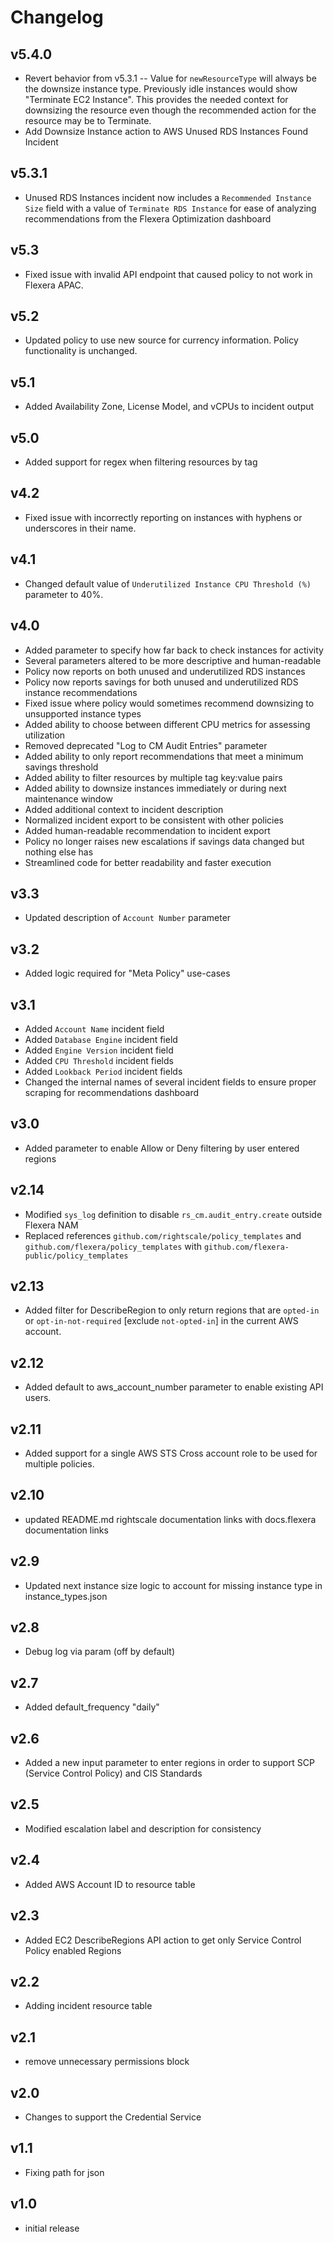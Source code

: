 # Changelog

## v5.4.0

- Revert behavior from v5.3.1 -- Value for `newResourceType` will always be the downsize instance type. Previously idle instances would show "Terminate EC2 Instance". This provides the needed context for downsizing the resource even though the recommended action for the resource may be to Terminate.
- Add Downsize Instance action to AWS Unused RDS Instances Found Incident

## v5.3.1

- Unused RDS Instances incident now includes a `Recommended Instance Size` field with a value of `Terminate RDS Instance` for ease of analyzing recommendations from the Flexera Optimization dashboard

## v5.3

- Fixed issue with invalid API endpoint that caused policy to not work in Flexera APAC.

## v5.2

- Updated policy to use new source for currency information. Policy functionality is unchanged.

## v5.1

- Added Availability Zone, License Model, and vCPUs to incident output

## v5.0

- Added support for regex when filtering resources by tag

## v4.2

- Fixed issue with incorrectly reporting on instances with hyphens or underscores in their name.

## v4.1

- Changed default value of `Underutilized Instance CPU Threshold (%)` parameter to 40%.

## v4.0

- Added parameter to specify how far back to check instances for activity
- Several parameters altered to be more descriptive and human-readable
- Policy now reports on both unused and underutilized RDS instances
- Policy now reports savings for both unused and underutilized RDS instance recommendations
- Fixed issue where policy would sometimes recommend downsizing to unsupported instance types
- Added ability to choose between different CPU metrics for assessing utilization
- Removed deprecated "Log to CM Audit Entries" parameter
- Added ability to only report recommendations that meet a minimum savings threshold
- Added ability to filter resources by multiple tag key:value pairs
- Added ability to downsize instances immediately or during next maintenance window
- Added additional context to incident description
- Normalized incident export to be consistent with other policies
- Added human-readable recommendation to incident export
- Policy no longer raises new escalations if savings data changed but nothing else has
- Streamlined code for better readability and faster execution

## v3.3

- Updated description of `Account Number` parameter

## v3.2

- Added logic required for "Meta Policy" use-cases

## v3.1

- Added `Account Name` incident field
- Added `Database Engine` incident field
- Added `Engine Version` incident field
- Added `CPU Threshold` incident fields
- Added `Lookback Period` incident fields
- Changed the internal names of several incident fields to ensure proper scraping for recommendations dashboard

## v3.0

- Added parameter to enable Allow or Deny filtering by user entered regions

## v2.14

- Modified `sys_log` definition to disable `rs_cm.audit_entry.create` outside Flexera NAM
- Replaced references `github.com/rightscale/policy_templates` and `github.com/flexera/policy_templates` with `github.com/flexera-public/policy_templates`

## v2.13

- Added filter for DescribeRegion to only return regions that are `opted-in` or `opt-in-not-required` [exclude `not-opted-in`] in the current AWS account.

## v2.12

- Added default to aws_account_number parameter to enable existing API users.

## v2.11

- Added support for a single AWS STS Cross account role to be used for multiple policies.

## v2.10

- updated README.md rightscale documentation links with docs.flexera documentation links

## v2.9

- Updated next instance size logic to account for missing instance type in instance_types.json

## v2.8

- Debug log via param (off by default)

## v2.7

- Added default_frequency "daily"

## v2.6

- Added a new input parameter to enter regions in order to support SCP (Service Control Policy) and CIS Standards

## v2.5

- Modified escalation label and description for consistency

## v2.4

- Added AWS Account ID to resource table

## v2.3

- Added EC2 DescribeRegions API action to get only Service Control Policy enabled Regions

## v2.2

- Adding incident resource table

## v2.1

- remove unnecessary permissions block

## v2.0

- Changes to support the Credential Service

## v1.1

- Fixing path for json

## v1.0

- initial release
